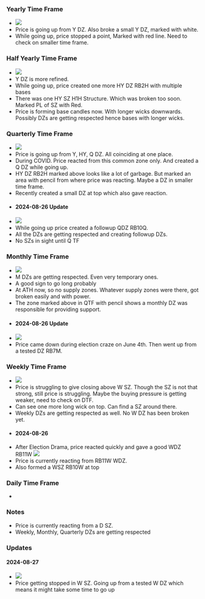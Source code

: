 ### Yearly Time Frame
- ![](_attachments/Pasted%20image%2020240527181755.png)
- Price is going up from Y DZ. Also broke a small Y DZ, marked with white.
- While going up, price stopped a point, Marked with red line. Need to check on smaller time frame.
### Half Yearly Time Frame
- ![](_attachments/Pasted%20image%2020240527192822.png)
- Y DZ is more refined.
- While going up, price created one more HY DZ RB2H with multiple bases
- There was one HY SZ H1H Structure. Which was broken too soon. Marked PL of SZ with Red.
- Price is forming base candles now. With longer wicks downwards. Possibly DZs are getting respected hence bases with longer wicks.
### Quarterly Time Frame
- ![](_attachments/Pasted%20image%2020240527200041.png)
- Price is going up from Y, HY, Q DZ. All coinciding at one place.
- During COVID. Price reacted from this common zone only. And created a Q DZ while going up.
- HY DZ RB2H marked above looks like a lot of garbage. But marked an area with pencil from where price was reacting. Maybe a DZ in smaller time frame.
- Recently created a small DZ at top which also gave reaction.
- #### 2024-08-26 Update
- ![](_attachments/Pasted%20image%2020240826212422.png)
- While going up price created a followup QDZ RB10Q.
- All the DZs are getting respected and creating followup DZs.
- No SZs in sight until Q TF
### Monthly Time Frame
- ![](_attachments/Pasted%20image%2020240529212629.png)
- M DZs are getting respected. Even very temporary ones.
- A good sign to go long probably
- At ATH now, so no supply zones. Whatever supply zones were there, got broken easily and with power.
- The zone marked above in QTF with pencil shows a monthly DZ was responsible for providing support.
- #### 2024-08-26 Update
- ![](_attachments/Pasted%20image%2020240826214126.png)
- Price came down during election craze on June 4th. Then went up from a tested DZ RB7M.
### Weekly Time Frame
- ![](_attachments/Pasted%20image%2020240529222323.png)
- Price is struggling to give closing above W SZ. Though the SZ is not that strong, still price is struggling. Maybe the buying pressure is getting weaker, need to check on DTF.
- Can see one more long wick on top. Can find a SZ around there.
- Weekly DZs are getting respected as well. No W DZ has been broken yet.
- #### 2024-08-26
- After Election Drama, price reacted quickly and gave a good WDZ RB11W
   ![](_attachments/Pasted%20image%2020240826215101.png)
- Price is currently reacting from RB11W WDZ.
- Also formed a WSZ RB10W at top
### Daily Time Frame
- 

### Notes
- Price is currently reacting from a D SZ.
- Weekly, Monthly, Quarterly DZs are getting respected
### Updates
#### 2024-08-27
- ![](_attachments/Pasted%20image%2020240827230826.png)
- Price getting stopped in W SZ. Going up from a tested W DZ which means it might take some time to go up